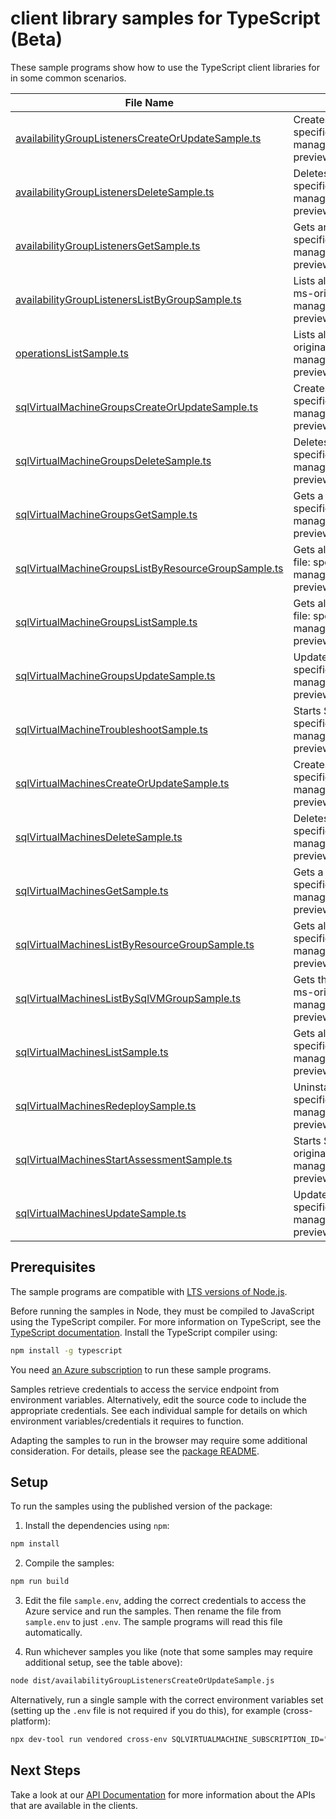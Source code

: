 # client library samples for TypeScript (Beta)

These sample programs show how to use the TypeScript client libraries for in some common scenarios.

| **File Name**                                                                                           | **Description**                                                                                                                                                                                                                                               |
| ------------------------------------------------------------------------------------------------------- | ------------------------------------------------------------------------------------------------------------------------------------------------------------------------------------------------------------------------------------------------------------- |
| [availabilityGroupListenersCreateOrUpdateSample.ts][availabilitygrouplistenerscreateorupdatesample]     | Creates or updates an availability group listener. x-ms-original-file: specification/sqlvirtualmachine/resource-manager/Microsoft.SqlVirtualMachine/preview/2022-08-01-preview/examples/CreateOrUpdateAvailabilityGroupListener.json                          |
| [availabilityGroupListenersDeleteSample.ts][availabilitygrouplistenersdeletesample]                     | Deletes an availability group listener. x-ms-original-file: specification/sqlvirtualmachine/resource-manager/Microsoft.SqlVirtualMachine/preview/2022-08-01-preview/examples/DeleteAvailabilityGroupListener.json                                             |
| [availabilityGroupListenersGetSample.ts][availabilitygrouplistenersgetsample]                           | Gets an availability group listener. x-ms-original-file: specification/sqlvirtualmachine/resource-manager/Microsoft.SqlVirtualMachine/preview/2022-08-01-preview/examples/GetAvailabilityGroupListener.json                                                   |
| [availabilityGroupListenersListByGroupSample.ts][availabilitygrouplistenerslistbygroupsample]           | Lists all availability group listeners in a SQL virtual machine group. x-ms-original-file: specification/sqlvirtualmachine/resource-manager/Microsoft.SqlVirtualMachine/preview/2022-08-01-preview/examples/ListByGroupAvailabilityGroupListener.json         |
| [operationsListSample.ts][operationslistsample]                                                         | Lists all of the available SQL Virtual Machine Rest API operations. x-ms-original-file: specification/sqlvirtualmachine/resource-manager/Microsoft.SqlVirtualMachine/preview/2022-08-01-preview/examples/ListOperation.json                                   |
| [sqlVirtualMachineGroupsCreateOrUpdateSample.ts][sqlvirtualmachinegroupscreateorupdatesample]           | Creates or updates a SQL virtual machine group. x-ms-original-file: specification/sqlvirtualmachine/resource-manager/Microsoft.SqlVirtualMachine/preview/2022-08-01-preview/examples/CreateOrUpdateSqlVirtualMachineGroup.json                                |
| [sqlVirtualMachineGroupsDeleteSample.ts][sqlvirtualmachinegroupsdeletesample]                           | Deletes a SQL virtual machine group. x-ms-original-file: specification/sqlvirtualmachine/resource-manager/Microsoft.SqlVirtualMachine/preview/2022-08-01-preview/examples/DeleteSqlVirtualMachineGroup.json                                                   |
| [sqlVirtualMachineGroupsGetSample.ts][sqlvirtualmachinegroupsgetsample]                                 | Gets a SQL virtual machine group. x-ms-original-file: specification/sqlvirtualmachine/resource-manager/Microsoft.SqlVirtualMachine/preview/2022-08-01-preview/examples/GetSqlVirtualMachineGroup.json                                                         |
| [sqlVirtualMachineGroupsListByResourceGroupSample.ts][sqlvirtualmachinegroupslistbyresourcegroupsample] | Gets all SQL virtual machine groups in a resource group. x-ms-original-file: specification/sqlvirtualmachine/resource-manager/Microsoft.SqlVirtualMachine/preview/2022-08-01-preview/examples/ListByResourceGroupSqlVirtualMachineGroup.json                  |
| [sqlVirtualMachineGroupsListSample.ts][sqlvirtualmachinegroupslistsample]                               | Gets all SQL virtual machine groups in a subscription. x-ms-original-file: specification/sqlvirtualmachine/resource-manager/Microsoft.SqlVirtualMachine/preview/2022-08-01-preview/examples/ListSubscriptionSqlVirtualMachineGroup.json                       |
| [sqlVirtualMachineGroupsUpdateSample.ts][sqlvirtualmachinegroupsupdatesample]                           | Updates SQL virtual machine group tags. x-ms-original-file: specification/sqlvirtualmachine/resource-manager/Microsoft.SqlVirtualMachine/preview/2022-08-01-preview/examples/UpdateSqlVirtualMachineGroup.json                                                |
| [sqlVirtualMachineTroubleshootSample.ts][sqlvirtualmachinetroubleshootsample]                           | Starts SQL virtual machine troubleshooting. x-ms-original-file: specification/sqlvirtualmachine/resource-manager/Microsoft.SqlVirtualMachine/preview/2022-08-01-preview/examples/TroubleshootSqlVirtualMachine.json                                           |
| [sqlVirtualMachinesCreateOrUpdateSample.ts][sqlvirtualmachinescreateorupdatesample]                     | Creates or updates a SQL virtual machine. x-ms-original-file: specification/sqlvirtualmachine/resource-manager/Microsoft.SqlVirtualMachine/preview/2022-08-01-preview/examples/CreateOrUpdateVirtualMachineWithVMGroup.json                                   |
| [sqlVirtualMachinesDeleteSample.ts][sqlvirtualmachinesdeletesample]                                     | Deletes a SQL virtual machine. x-ms-original-file: specification/sqlvirtualmachine/resource-manager/Microsoft.SqlVirtualMachine/preview/2022-08-01-preview/examples/DeleteSqlVirtualMachine.json                                                              |
| [sqlVirtualMachinesGetSample.ts][sqlvirtualmachinesgetsample]                                           | Gets a SQL virtual machine. x-ms-original-file: specification/sqlvirtualmachine/resource-manager/Microsoft.SqlVirtualMachine/preview/2022-08-01-preview/examples/GetSqlVirtualMachine.json                                                                    |
| [sqlVirtualMachinesListByResourceGroupSample.ts][sqlvirtualmachineslistbyresourcegroupsample]           | Gets all SQL virtual machines in a resource group. x-ms-original-file: specification/sqlvirtualmachine/resource-manager/Microsoft.SqlVirtualMachine/preview/2022-08-01-preview/examples/ListByResourceGroupSqlVirtualMachine.json                             |
| [sqlVirtualMachinesListBySqlVMGroupSample.ts][sqlvirtualmachineslistbysqlvmgroupsample]                 | Gets the list of sql virtual machines in a SQL virtual machine group. x-ms-original-file: specification/sqlvirtualmachine/resource-manager/Microsoft.SqlVirtualMachine/preview/2022-08-01-preview/examples/ListBySqlVirtualMachineGroupSqlVirtualMachine.json |
| [sqlVirtualMachinesListSample.ts][sqlvirtualmachineslistsample]                                         | Gets all SQL virtual machines in a subscription. x-ms-original-file: specification/sqlvirtualmachine/resource-manager/Microsoft.SqlVirtualMachine/preview/2022-08-01-preview/examples/ListSubscriptionSqlVirtualMachine.json                                  |
| [sqlVirtualMachinesRedeploySample.ts][sqlvirtualmachinesredeploysample]                                 | Uninstalls and reinstalls the SQL IaaS Extension. x-ms-original-file: specification/sqlvirtualmachine/resource-manager/Microsoft.SqlVirtualMachine/preview/2022-08-01-preview/examples/RedeploySqlVirtualMachine.json                                         |
| [sqlVirtualMachinesStartAssessmentSample.ts][sqlvirtualmachinesstartassessmentsample]                   | Starts SQL best practices Assessment on SQL virtual machine. x-ms-original-file: specification/sqlvirtualmachine/resource-manager/Microsoft.SqlVirtualMachine/preview/2022-08-01-preview/examples/StartAssessmentOnSqlVirtualMachine.json                     |
| [sqlVirtualMachinesUpdateSample.ts][sqlvirtualmachinesupdatesample]                                     | Updates a SQL virtual machine. x-ms-original-file: specification/sqlvirtualmachine/resource-manager/Microsoft.SqlVirtualMachine/preview/2022-08-01-preview/examples/UpdateSqlVirtualMachine.json                                                              |

## Prerequisites

The sample programs are compatible with [LTS versions of Node.js](https://github.com/nodejs/release#release-schedule).

Before running the samples in Node, they must be compiled to JavaScript using the TypeScript compiler. For more information on TypeScript, see the [TypeScript documentation][typescript]. Install the TypeScript compiler using:

```bash
npm install -g typescript
```

You need [an Azure subscription][freesub] to run these sample programs.

Samples retrieve credentials to access the service endpoint from environment variables. Alternatively, edit the source code to include the appropriate credentials. See each individual sample for details on which environment variables/credentials it requires to function.

Adapting the samples to run in the browser may require some additional consideration. For details, please see the [package README][package].

## Setup

To run the samples using the published version of the package:

1. Install the dependencies using `npm`:

```bash
npm install
```

2. Compile the samples:

```bash
npm run build
```

3. Edit the file `sample.env`, adding the correct credentials to access the Azure service and run the samples. Then rename the file from `sample.env` to just `.env`. The sample programs will read this file automatically.

4. Run whichever samples you like (note that some samples may require additional setup, see the table above):

```bash
node dist/availabilityGroupListenersCreateOrUpdateSample.js
```

Alternatively, run a single sample with the correct environment variables set (setting up the `.env` file is not required if you do this), for example (cross-platform):

```bash
npx dev-tool run vendored cross-env SQLVIRTUALMACHINE_SUBSCRIPTION_ID="<sqlvirtualmachine subscription id>" SQLVIRTUALMACHINE_RESOURCE_GROUP="<sqlvirtualmachine resource group>" node dist/availabilityGroupListenersCreateOrUpdateSample.js
```

## Next Steps

Take a look at our [API Documentation][apiref] for more information about the APIs that are available in the clients.

[availabilitygrouplistenerscreateorupdatesample]: https://github.com/Azure/azure-sdk-for-js/blob/main/sdk/sqlvirtualmachine/arm-sqlvirtualmachine/samples/v5-beta/typescript/src/availabilityGroupListenersCreateOrUpdateSample.ts
[availabilitygrouplistenersdeletesample]: https://github.com/Azure/azure-sdk-for-js/blob/main/sdk/sqlvirtualmachine/arm-sqlvirtualmachine/samples/v5-beta/typescript/src/availabilityGroupListenersDeleteSample.ts
[availabilitygrouplistenersgetsample]: https://github.com/Azure/azure-sdk-for-js/blob/main/sdk/sqlvirtualmachine/arm-sqlvirtualmachine/samples/v5-beta/typescript/src/availabilityGroupListenersGetSample.ts
[availabilitygrouplistenerslistbygroupsample]: https://github.com/Azure/azure-sdk-for-js/blob/main/sdk/sqlvirtualmachine/arm-sqlvirtualmachine/samples/v5-beta/typescript/src/availabilityGroupListenersListByGroupSample.ts
[operationslistsample]: https://github.com/Azure/azure-sdk-for-js/blob/main/sdk/sqlvirtualmachine/arm-sqlvirtualmachine/samples/v5-beta/typescript/src/operationsListSample.ts
[sqlvirtualmachinegroupscreateorupdatesample]: https://github.com/Azure/azure-sdk-for-js/blob/main/sdk/sqlvirtualmachine/arm-sqlvirtualmachine/samples/v5-beta/typescript/src/sqlVirtualMachineGroupsCreateOrUpdateSample.ts
[sqlvirtualmachinegroupsdeletesample]: https://github.com/Azure/azure-sdk-for-js/blob/main/sdk/sqlvirtualmachine/arm-sqlvirtualmachine/samples/v5-beta/typescript/src/sqlVirtualMachineGroupsDeleteSample.ts
[sqlvirtualmachinegroupsgetsample]: https://github.com/Azure/azure-sdk-for-js/blob/main/sdk/sqlvirtualmachine/arm-sqlvirtualmachine/samples/v5-beta/typescript/src/sqlVirtualMachineGroupsGetSample.ts
[sqlvirtualmachinegroupslistbyresourcegroupsample]: https://github.com/Azure/azure-sdk-for-js/blob/main/sdk/sqlvirtualmachine/arm-sqlvirtualmachine/samples/v5-beta/typescript/src/sqlVirtualMachineGroupsListByResourceGroupSample.ts
[sqlvirtualmachinegroupslistsample]: https://github.com/Azure/azure-sdk-for-js/blob/main/sdk/sqlvirtualmachine/arm-sqlvirtualmachine/samples/v5-beta/typescript/src/sqlVirtualMachineGroupsListSample.ts
[sqlvirtualmachinegroupsupdatesample]: https://github.com/Azure/azure-sdk-for-js/blob/main/sdk/sqlvirtualmachine/arm-sqlvirtualmachine/samples/v5-beta/typescript/src/sqlVirtualMachineGroupsUpdateSample.ts
[sqlvirtualmachinetroubleshootsample]: https://github.com/Azure/azure-sdk-for-js/blob/main/sdk/sqlvirtualmachine/arm-sqlvirtualmachine/samples/v5-beta/typescript/src/sqlVirtualMachineTroubleshootSample.ts
[sqlvirtualmachinescreateorupdatesample]: https://github.com/Azure/azure-sdk-for-js/blob/main/sdk/sqlvirtualmachine/arm-sqlvirtualmachine/samples/v5-beta/typescript/src/sqlVirtualMachinesCreateOrUpdateSample.ts
[sqlvirtualmachinesdeletesample]: https://github.com/Azure/azure-sdk-for-js/blob/main/sdk/sqlvirtualmachine/arm-sqlvirtualmachine/samples/v5-beta/typescript/src/sqlVirtualMachinesDeleteSample.ts
[sqlvirtualmachinesgetsample]: https://github.com/Azure/azure-sdk-for-js/blob/main/sdk/sqlvirtualmachine/arm-sqlvirtualmachine/samples/v5-beta/typescript/src/sqlVirtualMachinesGetSample.ts
[sqlvirtualmachineslistbyresourcegroupsample]: https://github.com/Azure/azure-sdk-for-js/blob/main/sdk/sqlvirtualmachine/arm-sqlvirtualmachine/samples/v5-beta/typescript/src/sqlVirtualMachinesListByResourceGroupSample.ts
[sqlvirtualmachineslistbysqlvmgroupsample]: https://github.com/Azure/azure-sdk-for-js/blob/main/sdk/sqlvirtualmachine/arm-sqlvirtualmachine/samples/v5-beta/typescript/src/sqlVirtualMachinesListBySqlVMGroupSample.ts
[sqlvirtualmachineslistsample]: https://github.com/Azure/azure-sdk-for-js/blob/main/sdk/sqlvirtualmachine/arm-sqlvirtualmachine/samples/v5-beta/typescript/src/sqlVirtualMachinesListSample.ts
[sqlvirtualmachinesredeploysample]: https://github.com/Azure/azure-sdk-for-js/blob/main/sdk/sqlvirtualmachine/arm-sqlvirtualmachine/samples/v5-beta/typescript/src/sqlVirtualMachinesRedeploySample.ts
[sqlvirtualmachinesstartassessmentsample]: https://github.com/Azure/azure-sdk-for-js/blob/main/sdk/sqlvirtualmachine/arm-sqlvirtualmachine/samples/v5-beta/typescript/src/sqlVirtualMachinesStartAssessmentSample.ts
[sqlvirtualmachinesupdatesample]: https://github.com/Azure/azure-sdk-for-js/blob/main/sdk/sqlvirtualmachine/arm-sqlvirtualmachine/samples/v5-beta/typescript/src/sqlVirtualMachinesUpdateSample.ts
[apiref]: https://learn.microsoft.com/javascript/api/@azure/arm-sqlvirtualmachine?view=azure-node-preview
[freesub]: https://azure.microsoft.com/free/
[package]: https://github.com/Azure/azure-sdk-for-js/tree/main/sdk/sqlvirtualmachine/arm-sqlvirtualmachine/README.md
[typescript]: https://www.typescriptlang.org/docs/home.html
